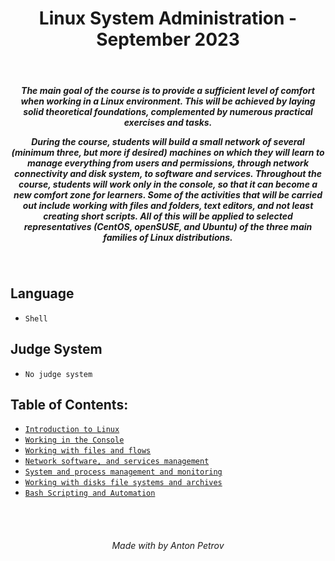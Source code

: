 <h1 align="center">
Linux System Administration - September 2023
</h1>

<br/>

<h5 align="center">
The main goal of the course is to provide a sufficient level of comfort when working in a Linux environment. This will be achieved by laying solid theoretical foundations, complemented by numerous practical exercises and tasks.

During the course, students will build a small network of several (minimum three, but more if desired) machines on which they will learn to manage everything from users and permissions, through network connectivity and disk system, to software and services. Throughout the course, students will work only in the console, so that it can become a new comfort zone for learners. Some of the activities that will be carried out include working with files and folders, text editors, and not least creating short scripts. All of this will be applied to selected representatives (CentOS, openSUSE, and Ubuntu) of the three main families of Linux distributions.
</h5>

<br/>

## Language

- `Shell`

## Judge System

- `No judge system`

## Table of Contents:


- [`Introduction to Linux`](https://github.com/tonytech83/Linux-System-Administration/tree/main/01_Introduction_to_Linux)
- [`Working in the Console`](https://github.com/tonytech83/Linux-System-Administration/tree/main/02_Working_in_the_Console)
- [`Working with files and flows`](https://github.com/tonytech83/Linux-System-Administration/tree/main/03_Working_with_files_and_flows)
- [`Network software, and services management`](https://github.com/tonytech83/Linux-System-Administration/tree/main/04_Network_software%2C_and_services_management)
- [`System and process management and monitoring`](https://github.com/tonytech83/Linux-System-Administration/tree/main/05_System_and_process_management_and_monitoring)
- [`Working with disks file systems and archives`](https://github.com/tonytech83/Linux-System-Administration/tree/main/06_Working_with_disks_file_systems_and_archives)
- [`Bash Scripting and Automation`](https://github.com/tonytech83/Linux-System-Administration/tree/main/07_Bash_Scripting_and_Automation)


<br/>
<br/>

<h6 align="center"> Made with by Anton Petrov </h6>
